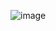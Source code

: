 ![image](https://github.com/itzRulzz/kotlin_projects/assets/127846647/80179100-a901-47df-ae91-a3f1767c1f87)
